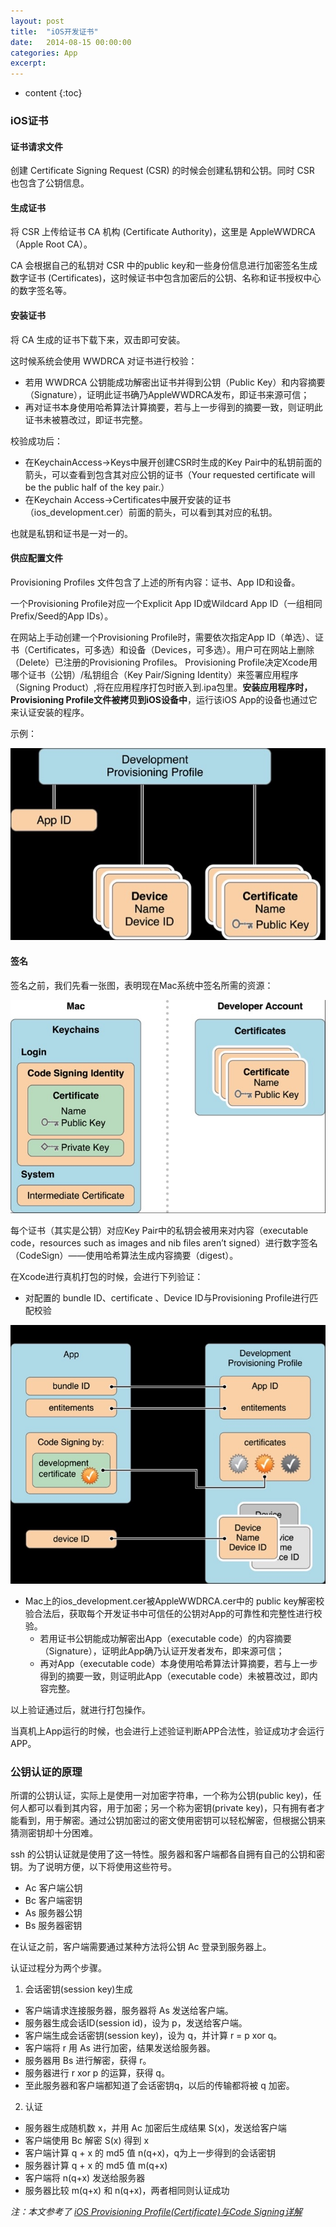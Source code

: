 ```yaml
---
layout: post
title:  "iOS开发证书"
date:   2014-08-15 00:00:00
categories: App
excerpt: 
---
```


* content
{:toc}

### iOS证书

#### 证书请求文件

创建  Certificate Signing Request (CSR) 的时候会创建私钥和公钥。同时 CSR 也包含了公钥信息。

#### 生成证书

将 CSR 上传给证书 CA 机构 (Certificate Authority)，这里是 AppleWWDRCA（Apple Root CA）。

CA 会根据自己的私钥对 CSR 中的public key和一些身份信息进行加密签名生成数字证书 (Certificates)，这时候证书中包含加密后的公钥、名称和证书授权中心的数字签名等。

#### 安装证书

将 CA 生成的证书下载下来，双击即可安装。

这时候系统会使用 WWDRCA 对证书进行校验：

- 若用 WWDRCA 公钥能成功解密出证书并得到公钥（Public Key）和内容摘要（Signature），证明此证书确乃AppleWWDRCA发布，即证书来源可信；
- 再对证书本身使用哈希算法计算摘要，若与上一步得到的摘要一致，则证明此证书未被篡改过，即证书完整。

校验成功后：

- 在KeychainAccess->Keys中展开创建CSR时生成的Key Pair中的私钥前面的箭头，可以查看到包含其对应公钥的证书（Your requested certificate will be the public half of the key pair.）
- 在Keychain Access->Certificates中展开安装的证书（ios_development.cer）前面的箭头，可以看到其对应的私钥。

也就是私钥和证书是一对一的。

#### 供应配置文件

Provisioning Profiles 文件包含了上述的所有内容：证书、App ID和设备。

一个Provisioning Profile对应一个Explicit App ID或Wildcard App ID（一组相同Prefix/Seed的App IDs）。

在网站上手动创建一个Provisioning Profile时，需要依次指定App ID（单选）、证书（Certificates，可多选）和设备（Devices，可多选）。用户可在网站上删除（Delete）已注册的Provisioning Profiles。
Provisioning Profile决定Xcode用哪个证书（公钥）/私钥组合（Key Pair/Signing Identity）来签署应用程序（Signing Product）,将在应用程序打包时嵌入到.ipa包里。**安装应用程序时，Provisioning Profile文件被拷贝到iOS设备中**，运行该iOS App的设备也通过它来认证安装的程序。

示例：

![Provisioning Profiles](/image/certificate/pp.jpg)

#### 签名

签名之前，我们先看一张图，表明现在Mac系统中签名所需的资源：
 
![codesign](/image/certificate/codesign.jpg)

每个证书（其实是公钥）对应Key Pair中的私钥会被用来对内容（executable code，resources such as images and nib files aren’t signed）进行数字签名（CodeSign）——使用哈希算法生成内容摘要（digest）。

在Xcode进行真机打包的时候，会进行下列验证：

- 对配置的 bundle ID、certificate 、Device ID与Provisioning Profile进行匹配校验

![codesign](/image/certificate/verify.jpg)

- Mac上的ios_development.cer被AppleWWDRCA.cer中的 public key解密校验合法后，获取每个开发证书中可信任的公钥对App的可靠性和完整性进行校验。
  - 若用证书公钥能成功解密出App（executable code）的内容摘要（Signature），证明此App确乃认证开发者发布，即来源可信；
  - 再对App（executable code）本身使用哈希算法计算摘要，若与上一步得到的摘要一致，则证明此App（executable code）未被篡改过，即内容完整。

以上验证通过后，就进行打包操作。

当真机上App运行的时候，也会进行上述验证判断APP合法性，验证成功才会运行APP。

### 公钥认证的原理

所谓的公钥认证，实际上是使用一对加密字符串，一个称为公钥(public key)，任何人都可以看到其内容，用于加密；另一个称为密钥(private key)，只有拥有者才能看到，用于解密。通过公钥加密过的密文使用密钥可以轻松解密，但根据公钥来猜测密钥却十分困难。

ssh 的公钥认证就是使用了这一特性。服务器和客户端都各自拥有自己的公钥和密钥。为了说明方便，以下将使用这些符号。

- Ac	客户端公钥
- Bc	客户端密钥
- As	服务器公钥
- Bs	服务器密钥

在认证之前，客户端需要通过某种方法将公钥 Ac 登录到服务器上。

认证过程分为两个步骤。

1. 会话密钥(session key)生成
  - 客户端请求连接服务器，服务器将 As 发送给客户端。
  - 服务器生成会话ID(session id)，设为 p，发送给客户端。
  - 客户端生成会话密钥(session key)，设为 q，并计算 r = p xor q。
  - 客户端将 r 用 As 进行加密，结果发送给服务器。
  - 服务器用 Bs 进行解密，获得 r。
  - 服务器进行 r xor p 的运算，获得 q。
  - 至此服务器和客户端都知道了会话密钥q，以后的传输都将被 q 加密。

2. 认证
  - 服务器生成随机数 x，并用 Ac 加密后生成结果 S(x)，发送给客户端
  - 客户端使用 Bc 解密 S(x) 得到 x
  - 客户端计算 q + x 的 md5 值 n(q+x)，q为上一步得到的会话密钥
  - 服务器计算 q + x 的 md5 值 m(q+x)
  - 客户端将 n(q+x) 发送给服务器
  - 服务器比较 m(q+x) 和 n(q+x)，两者相同则认证成功

  
  *注：本文参考了 [iOS Provisioning Profile(Certificate)与Code Signing详解](http://blog.csdn.net/phunxm/article/details/42685597)*   